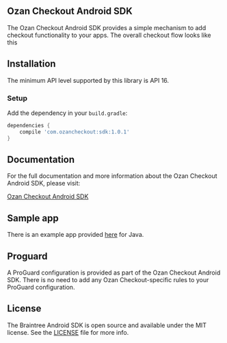 ## Ozan Checkout Android SDK

The Ozan Checkout Android SDK provides a simple mechanism to add checkout functionality to your apps. The overall checkout flow looks like this
## Installation

The minimum API level supported by this library is API 16.

### Setup
Add the dependency in your `build.gradle`:

```gradle
dependencies {
	compile 'com.ozancheckout:sdk:1.0.1'
}
```

## Documentation

For the full documentation and more information about the Ozan Checkout Android SDK, please visit: 

[Ozan Checkout Android SDK](https://ozan.readme.io/docs/android)

## Sample app

There is an example app provided [here](https://github.com/ozanlimited/ozan-checkout-android/tree/master/Sample) for Java.

## Proguard

A ProGuard configuration is provided as part of the Ozan Checkout Android SDK. There is no need to add any Ozan Checkout-specific rules to your ProGuard configuration.

## License

The Braintree Android SDK is open source and available under the MIT license. See the [LICENSE](LICENSE) file for more info.

